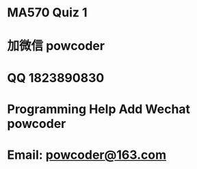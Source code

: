# MA570 Quiz 1
# 加微信 powcoder

# QQ 1823890830

# Programming Help Add Wechat powcoder

# Email: powcoder@163.com

